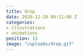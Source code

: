 ```yaml
---
title: drop
date: 2020-12-20 09:11:00 Z
categories:
- illustrations
- animations
position: 13
image: "/uploads/drop.gif"
---
```


